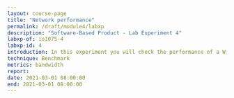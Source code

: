 ```yaml
---
layout: course-page
title: "Network performance"
permalink: /draft/module4/labxp
description: "Software-Based Product - Lab Experiment 4"
labxp-of: io1075-4
labxp-id: 4
introduction: In this experiment you will check the performance of a WiFi connection
technique: Benchmark
metrics: bandwidth
report:
date: 2021-03-01 08:00:00
end: 2021-03-01 08:00:00
---
```


